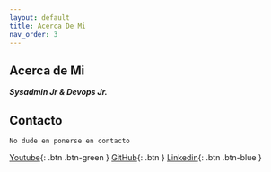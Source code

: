 ```yaml
---
layout: default
title: Acerca De Mi
nav_order: 3
---
```


## Acerca de Mi

**_Sysadmin Jr & Devops Jr._**

## Contacto
~~~
No dude en ponerse en contacto
~~~
[Youtube](https://www.youtube.com/channel/UCledsaFq1uBeyGbmxzSG_4Q){: .btn .btn-green }
[GitHub](https://github.com/Lucho00Cuba){: .btn }
[Linkedin](https://www.linkedin.com/in/luis-octavio-mota-verdasco-sys-admin/){: .btn .btn-blue }
